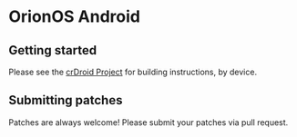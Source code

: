OrionOS Android
===========

Getting started
---------------

Please see the [crDroid Project](https://github.com/OrionOS-prjkt/android?tab=readme-ov-file#orionos) for building instructions, by device.


Submitting patches
------------------
Patches are always welcome! Please submit your patches via pull request.
